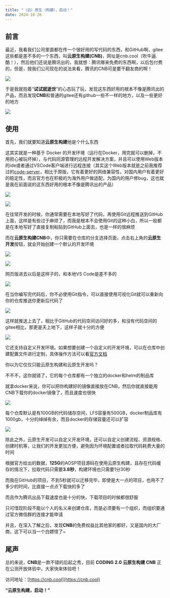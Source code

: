 ```yaml
---
title: "（云）原生（构建），启动！"
date: 2024-10-26
---
```


## 前言

最近，我看我们公司里面都在传一个很好用的写代码的东西，和GitHub啊，gitee这些都是差不多的一个东西，叫**云原生构建(CNB)**，网址是cnb.cool（吹牛逼.酷！），然后他们还说是腾讯出的，我就想：腾讯哪来免费的东西啊，以后包付费的，但是，按我们公司现在的说法来看，腾讯的CNB可是要干翻友商的啊！

![](images/20241026215352image496.png)

于是我就抱着“**试试就逝世**”的心态玩了玩，发现这东西好用的根本不像是腾讯出的产品，而且发现**CNB**和普通的gitee还有github一些不一样的地方，以及一些更好的地方

![](images/20241026231215image392.png)

## 使用

首先，我们就要知道**云原生构建**他是个什么东西

这其实就是一种基于 Docker 的开发环境（运行在Docker，用完就可以删掉，不用担心被玩坏掉），与代码同源管理的远程开发解决方案，并且可以使用Web版本的ide或者通过VSCode客户端进行远程连接（其实这个Web版本就是之前我推荐过的[code-server](https://sdcom.cnstlapy.cn/257.html)，相比于原版，它有着更好的网络兼容性，对国内用户有着更好的稳定性，而且官方也在积极的为海外用户做适配，为国内的用户修bug，这也就是我在前面说的这东西好用的根本不像是腾讯出的产品）

![](images/20241026220340image686.png)

![](images/20241026220424image991.png)

在往常开发的时候，你通常需要在本地写好了代码，再使用Git远程推送到GitHub上面，这样是有些过于麻烦了，而我是根本不会使用Git的这种小白，所以一般都是在本地写好了直接复制粘贴到GitHub上面去，也是一样的很麻烦

而在**云原生构建CNB**中，你只需要在仓库的分支选择页面，点击右上角的**云原生开发**按钮，就会开始创建一个默认的开发环境

![](images/20241026221940image810.png)

![](images/20241107214339image858.png)

网页版进去以后是这样子的，和本地VS Code是差不多的

![](images/20241026222304image255.png)

在当你编写完代码后，你不必使用Git指令，可以直接使用可视化Git就可以重新向你的仓库推送你更新后代码了

![](images/20241026223953image934.png)

这样就推送上去了，相比于GitHub的代码空间访问好的多，和没有代码空间的gitee相比，那更是天上地下，这样子就十分的方便

![](images/20241026224049image218.png)

它还支持自定义开发环境。如果想要创建一个自定义的开发环境，可以在仓库中创建配置文件进行定制，具体操作方法可以看[官方文档](https://cnb.cool/examples/showcase)

你以为它仅仅只能云原生构建和云原生开发吗？

不不不，这你就错了，它的每个仓库都有一个独立的docker和helm的制品库

就拿docker来说，你可以把你构建好的镜像直接放在CNB，然后你就直接能用CNB下载你的docker镜像了，而且速度也很快

![](images/20241026230204image723.png)

每个仓库默认是有100GB的代码储存空间，LFS容量有500GB，docker制品库有1000gb，十分的绰绰有余，而且docker的存储容量还可以扩容

![](images/20241026230355image701.png)

除此之外，云原生开发可以自定义开发环境，还可以自定义创建流程、资源规格、创建时机等，让我们的开发更加方便，避免因为环境配置或者拉取代码耗费大量的时间

根据官方给出的数据，**125G**的AOSP项目源码在使用云原生构建，且存在代码缓存的情况下，拉取代码只需要**3.8秒**，构建环境也只需要1分30秒

而我在GitHub的项目，不到5秒就可以迁移完毕，即使是大一点的项目，也用不了多少的时间，比直接一点点下载快的多了

而且作为腾讯出品下载速度也是十分的快，下载项目的时候都很舒服

只可惜现阶段不能以个人的名义来创建仓库，而是必须要有一个组织，而组织要通过官方微信群的连接才能申请

并且，在深入了解之后，发现**CNB**的免费权益比其他家的都好，又是国内的大厂商，这下可以当一个白嫖怪了~

## 尾声

总的来说，**CNB**是一款不错的后起之秀，目前 **CODING 2.0 云原生构建 CNB** 正在公测开放体验中，大家快来体验吧！

访问地址：[https://cnb.cool](https://cnb.cool)

**“云原生构建，启动！”**
